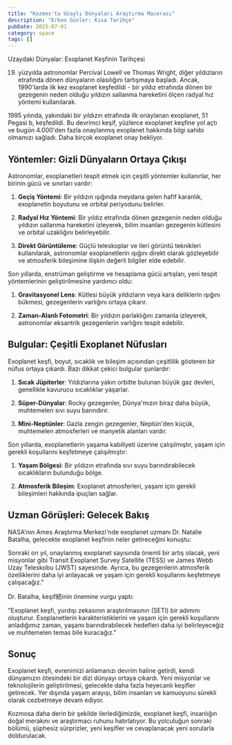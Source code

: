 ```yaml
---
title: "Kozmos'ta Uzaylı Dünyaları Araştırma Macerası"
description: "Erken Günler: Kısa Tarihçe"
pubDate: 2025-07-01
category: space
tags: []
---
```


Uzaydaki Dünyalar: Exoplanet Keşfinin Tarihçesi

19. yüzyılda astronomlar Percival Lowell ve Thomas Wright, diğer yıldızların etrafında dönen dünyaların olasılığını tartışmaya başladı. Ancak, 1990'larda ilk kez exoplanet keşfedildi - bir yıldız etrafında dönen bir gezegenin neden olduğu yıldızın sallanma hareketini ölçen radyal hız yöntemi kullanılarak.

1995 yılında, yakındaki bir yıldızın etrafında ilk onaylanan exoplanet, 51 Pegasi b, keşfedildi. Bu devrimci keşif, yüzlerce exoplanet keşfine yol açtı ve bugün 4.000'den fazla onaylanmış exoplanet hakkında bilgi sahibi olmamızı sağladı. Daha birçok exoplanet onay bekliyor.

## Yöntemler: Gizli Dünyaların Ortaya Çıkışı

Astronomlar, exoplanetleri tespit etmek için çeşitli yöntemler kullanırlar, her birinin gücü ve sınırları vardır:

1. **Geçiş Yöntemi**: Bir yıldızın ışığında meydana gelen hafif karanlık, exoplanetin boyutunu ve orbital periyodunu belirler.

2. **Radyal Hız Yöntemi**: Bir yıldız etrafında dönen gezegenin neden olduğu yıldızın sallanma hareketini izleyerek, bilim insanları gezegenin kütlesini ve orbital uzaklığını belirleyebilir.

3. **Direkt Görüntüleme**: Güçlü teleskoplar ve ileri görüntü teknikleri kullanılarak, astronomlar exoplanetlerin ışığını direkt olarak gözleyebilir ve atmosferik bileşimine ilişkin değerli bilgiler elde edebilir.

Son yıllarda, enstrüman geliştirme ve hesaplama gücü artışları, yeni tespit yöntemlerinin geliştirilmesine yardımcı oldu:

1. **Gravitasyonel Lens**: Kütlesi büyük yıldızların veya kara deliklerin ışığını bükmesi, gezegenlerin varlığını ortaya çıkarır.

2. **Zaman-Alanlı Fotometri**: Bir yıldızın parlaklığını zamanla izleyerek, astronomlar eksantrik gezegenlerin varlığını tespit edebilir.

## Bulgular: Çeşitli Exoplanet Nüfusları

Exoplanet keşfi, boyut, sıcaklık ve bileşim açısından çeşitlilik gösteren bir nüfus ortaya çıkardı. Bazı dikkat çekici bulgular şunlardır:

1. **Sıcak Jüpiterler**: Yıldızlarına yakın orbitte bulunan büyük gaz devleri, genellikle kavurucu sıcaklıklar yaşarlar.

2. **Süper-Dünyalar**: Rocky gezegenler, Dünya'mızın biraz daha büyük, muhtemelen sıvı suyu barındırır.

3. **Mini-Neptünler**: Gazla zengin gezegenler, Neptün'den küçük, muhtemelen atmosferleri ve manyetik alanları vardır.

Son yıllarda, exoplanetlerin yaşama kabiliyeti üzerine çalışılmıştır, yaşam için gerekli koşullarını keşfetmeye çalışılmıştır:

1. **Yaşam Bölgesi**: Bir yıldızın etrafında sıvı suyu barındırabilecek sıcaklıkların bulunduğu bölge.

2. **Atmosferik Bileşim**: Exoplanet atmosferleri, yaşam için gerekli bileşimleri hakkında ipuçları sağlar.

## Uzman Görüşleri: Gelecek Bakış

NASA'nın Ames Araştırma Merkezi'nde exoplanet uzmanı Dr. Natalie Batalha, gelecekte exoplanet keşfinin neler getireceğini konuştu:

Sonraki on yıl, onaylanmış exoplanet sayısında önemli bir artış olacak, yeni misyonlar gibi Transit Exoplanet Survey Satellite (TESS) ve James Webb Uzay Teleskobu (JWST) sayesinde. Ayrıca, bu gezegenlerin atmosferik özelliklerini daha iyi anlayacak ve yaşam için gerekli koşullarını keşfetmeye çalışacağız."

Dr. Batalha, keşif続inin önemine vurgu yaptı:

"Exoplanet keşfi, yurdışı zekasının araştırılmasının (SETI) bir adımını oluşturur. Exoplanetlerin karakteristiklerini ve yaşam için gerekli koşullarını anladığımız zaman, yaşamı barındırabilecek hedefleri daha iyi belirleyeceğiz ve muhtemelen temas bile kuracağız."

## Sonuç

Exoplanet keşfi, evrenimizi anlamanızı devrim haline getirdi, kendi dünyamızın ötesindeki bir dizi dünyayı ortaya çıkardı. Yeni misyonlar ve teknolojilerin geliştirilmesi, gelecekte daha fazla heyecanlı keşifler getirecek. Yer dışında yaşam arayışı, bilim insanları ve kamuoyunu sürekli olarak cezbetmeye devam ediyor.

Kozmosa daha derin bir şekilde ilerlediğimizde, exoplanet keşfi, insanlığın doğal merakını ve araştırmacı ruhunu hatırlatıyor. Bu yolculuğun sonraki bölümü, şüphesiz sürprizler, yeni keşifler ve cevaplanacak yeni sorularla doldurulacak.